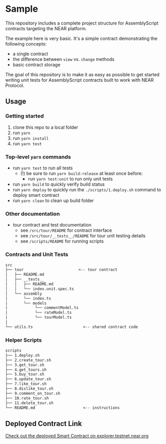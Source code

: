 # Sample

This repository includes a complete project structure for AssemblyScript contracts targeting the NEAR platform.

The example here is very basic.  It's a simple contract demonstrating the following concepts:
- a single contract
- the difference between `view` vs. `change` methods
- basic contract storage

The goal of this repository is to make it as easy as possible to get started writing unit tests for AssemblyScript contracts built to work with NEAR Protocol.

## Usage

### Getting started

1. clone this repo to a local folder
2. run `yarn`
3. run `yarn install`
4. run `yarn test`

### Top-level `yarn` commands

- run `yarn test` to run all tests
  - (!) be sure to run `yarn build:release` at least once before:
    - run `yarn test:unit` to run only unit tests
- run `yarn build` to quickly verify build status
- run `yarn deploy` to quickly run the `./scripts/1.deploy.sh` command to deploy smart contract
- run `yarn clean` to clean up build folder

### Other documentation

- tour contract and test documentation
  - see `/src/tour/README` for contract interface
  - see `/src/tour/__tests__/README` for tour unit testing details
  - see `/scripts/README` for running scripts


### Contracts and Unit Tests

```txt
src
├── tour                        <-- tour contract
│   ├── README.md
│   ├── __tests__
│   │   ├── README.md
│   │   └── index.unit.spec.ts
│   └── assembly
│       └── index.ts
|       └── models
|            └── commentModel.ts
|            └── rateModel.ts
|            └── tourModel.ts
|
└── utils.ts                      <-- shared contract code
```

### Helper Scripts

```txt
scripts
├── 1.deploy.sh
├── 2.create_tour.sh
├── 3.get_tour.sh
├── 4.get_tours.sh
├── 5.buy_tour.sh
├── 6.update_tour.sh
├── 7.like_tour.sh
├── 8.dislike_tour.sh
├── 9.comment_on_tour.sh
├── 10.rate_tour.sh
├── 11.delete_tour.sh
└── README.md                     <-- instructions
```
## Deployed Contract Link
[Check out the deployed Smart Contract on explorer.testnet.near.org](https://explorer.testnet.near.org/transactions/BjkA6K2azVTJ7mrEWrHpaQQCsgK4p41g4ZyC8kmsjGoF)